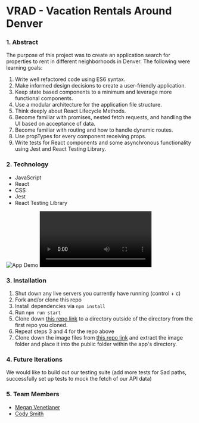# VRAD - Vacation Rentals Around Denver


### 1. Abstract

The purpose of this project was to create an application search for properties to rent in different neighborhoods in Denver. The following were learning goals:

1. Write well refactored code using ES6 syntax.
2. Make informed design decisions to create a user-friendly application.
3. Keep state based components to a minimum and leverage more functional components.
4. Use a modular architecture for the application file structure.
5. Think deeply about React Lifecycle Methods.
6. Become familiar with promises, nested fetch requests, and handling the UI based on acceptance of data.
7. Become familiar with routing and how to handle dynamic routes.
8. Use propTypes for every component receiving props.
9. Write tests for React components and some asynchronous functionality using Jest and React Testing Library.

### 2. Technology

- JavaScript
- React
- CSS
- Jest
- React Testing Library

![App Demo](https://media.giphy.com/media/l4jGrm93597DIb9YDB/giphy.gif)
![App Demo](https://github.com/monstaro/VRAD/blob/master/src/images/demo.mov)

### 3. Installation

1. Shut down any live servers you currently have running (control + c)
2. Fork and/or clone this repo
3. Install dependencies via `npm install`
4. Run `npm run start`
5. Clone down [this repo link](https://github.com/turingschool/VRAD-API) to a directory outside of the directory from the first repo you cloned.
6. Repeat steps 3 and 4 for the repo above
7. Clone down the image files from [this repo link](https://github.com/turingschool/VRAD-Assets) and extract the image folder and place it into the public folder within the app's directory.

### 4. Future Iterations

We would like to build out our testing suite (add more tests for Sad paths, successfully set up tests to mock the fetch of our API data)

  
### 5. Team Members
* [Megan Venetianer](https://github.com/megan-venetianer)
* [Cody Smith](https://github.com/monstaro)
